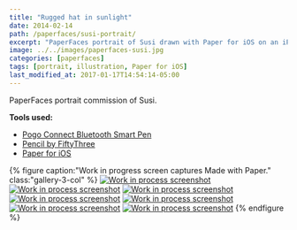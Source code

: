 ```yaml
---
title: "Rugged hat in sunlight"
date: 2014-02-14
path: /paperfaces/susi-portrait/
excerpt: "PaperFaces portrait of Susi drawn with Paper for iOS on an iPad."
image: ../../images/paperfaces-susi.jpg
categories: [paperfaces]
tags: [portrait, illustration, Paper for iOS]
last_modified_at: 2017-01-17T14:54:14-05:00
---
```


PaperFaces portrait commission of Susi.

**Tools used:**

- [Pogo Connect Bluetooth Smart Pen](https://www.amazon.com/gp/product/B009K448L4/ref=as_li_ss_tl?ie=UTF8&camp=1789&creative=390957&creativeASIN=B009K448L4&linkCode=as2&tag=mademist-20)
- [Pencil by FiftyThree](https://www.amazon.com/FiftyThree-Digital-Stylus-Pencil-iPhone/dp/B01JJBUYR4/ref=as_li_ss_tl?keywords=pencil+53&qid=1550586265&s=gateway&sr=8-3&linkCode=ll1&tag=mademist-20&linkId=0134793cb840affff60f2e45a7f64678&language=en_US)
- [Paper for iOS](https://paper.bywetransfer.com/)

{% figure caption:"Work in progress screen captures Made with Paper." class:"gallery-3-col" %}
[![Work in process screenshot](../../images/paperfaces-susi-process-1-600.jpg)](../../images/paperfaces-susi-process-1-lg.jpg)
[![Work in process screenshot](../../images/paperfaces-susi-process-2-600.jpg)](../../images/paperfaces-susi-process-2-lg.jpg)
[![Work in process screenshot](../../images/paperfaces-susi-process-3-600.jpg)](../../images/paperfaces-susi-process-3-lg.jpg)
[![Work in process screenshot](../../images/paperfaces-susi-process-4-600.jpg)](../../images/paperfaces-susi-process-4-lg.jpg)
[![Work in process screenshot](../../images/paperfaces-susi-process-5-600.jpg)](../../images/paperfaces-susi-process-5-lg.jpg)
[![Work in process screenshot](../../images/paperfaces-susi-process-6-600.jpg)](../../images/paperfaces-susi-process-6-lg.jpg)
[![Work in process screenshot](../../images/paperfaces-susi-process-7-600.jpg)](../../images/paperfaces-susi-process-7-lg.jpg)
{% endfigure %}
